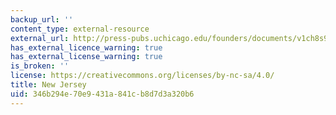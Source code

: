 ```yaml
---
backup_url: ''
content_type: external-resource
external_url: http://press-pubs.uchicago.edu/founders/documents/v1ch8s9.html
has_external_licence_warning: true
has_external_license_warning: true
is_broken: ''
license: https://creativecommons.org/licenses/by-nc-sa/4.0/
title: New Jersey
uid: 346b294e-70e9-431a-841c-b8d7d3a320b6
---
```

